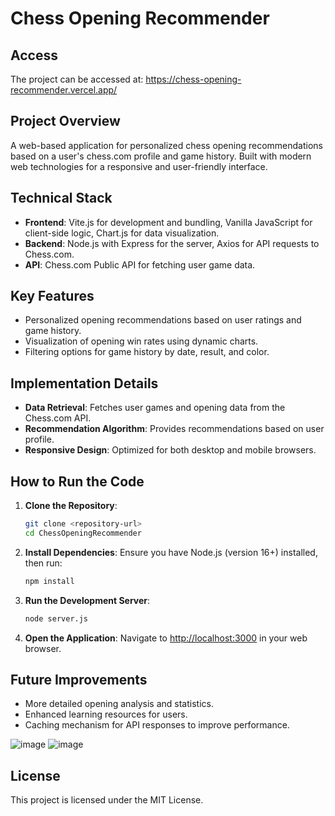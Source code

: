 # Chess Opening Recommender

## Access
The project can be accessed at: https://chess-opening-recommender.vercel.app/

## Project Overview
A web-based application for personalized chess opening recommendations based on a user's chess.com profile and game history.
Built with modern web technologies for a responsive and user-friendly interface.

## Technical Stack
- **Frontend**: Vite.js for development and bundling, Vanilla JavaScript for client-side logic, Chart.js for data visualization.
- **Backend**: Node.js with Express for the server, Axios for API requests to Chess.com.
- **API**: Chess.com Public API for fetching user game data.

## Key Features
- Personalized opening recommendations based on user ratings and game history.
- Visualization of opening win rates using dynamic charts.
- Filtering options for game history by date, result, and color.

## Implementation Details
- **Data Retrieval**: Fetches user games and opening data from the Chess.com API.
- **Recommendation Algorithm**: Provides recommendations based on user profile.
- **Responsive Design**: Optimized for both desktop and mobile browsers.

## How to Run the Code
1. **Clone the Repository**:
   ```bash
   git clone <repository-url>
   cd ChessOpeningRecommender
   ```
2. **Install Dependencies**: Ensure you have Node.js (version 16+) installed, then run:
   ```bash
   npm install
   ```
3. **Run the Development Server**:
   ```bash
   node server.js
   ```
4. **Open the Application**:
   Navigate to [http://localhost:3000](http://localhost:3000) in your web browser.

## Future Improvements
- More detailed opening analysis and statistics.
- Enhanced learning resources for users.
- Caching mechanism for API responses to improve performance.


![image](https://github.com/user-attachments/assets/f4caefeb-a389-4e99-affb-1455ef0f5247)
![image](https://github.com/user-attachments/assets/89f3a850-f392-4ab6-905f-c32fc9d5db12)

## License
This project is licensed under the MIT License.


